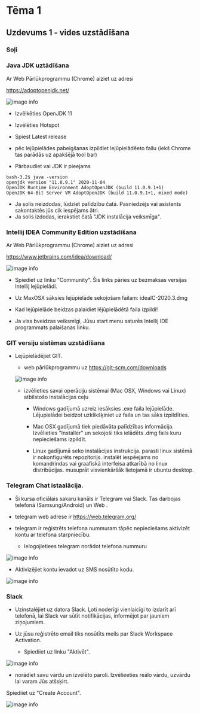 # Tēma 1
## Uzdevums 1 - vides uzstādīšana

### Soļi

### Java JDK uztādīšana

Ar Web Pārlūkprogrammu (Chrome) aiziet uz adresi

https://adoptopenjdk.net/

![image info](./images/img001.png)


- Izvēlkēties OpenJDK 11
- Izvēlēties Hotspot
- Spiest Latest release

- pēc lejūpielādes pabeigšanas izpildiet lejūpielādēeto failu (iekš Chrome tas parādās uz apakšējā tool bar)
- Pārbaudiet vai JDK ir pieejams

```shell script
bash-3.2$ java -version
openjdk version "11.0.9.1" 2020-11-04
OpenJDK Runtime Environment AdoptOpenJDK (build 11.0.9.1+1)
OpenJDK 64-Bit Server VM AdoptOpenJDK (build 11.0.9.1+1, mixed mode)
```
- Ja solis neizdodas, lūdziet palīdzību čatā. Pasniedzējs vai asistents sakontaktēs jūs cik iespējams ātri.
- Ja solis izdodas, ierakstiet čatā "JDK instalācija veiksmīga".

### Intellij IDEA Community Edition uzstādīšana

Ar Web Pārlūkprogrammu (Chrome) aiziet uz adresi

https://www.jetbrains.com/idea/download/ 

![image info](./images/img002.png)

- Spiediet uz linku "Community". Šis links pāries uz bezmaksas versijas Intellij lejūpielādi.

- Uz MaxOSX sāksies lejūpielāde sekojošam failam: ideaIC-2020.3.dmg

- Kad lejūpielāde beidzas palaidiet lējūpielādētā faila izpildi!

- Ja viss bveidzas veiksmīgi, Jūsu start menu saturēs Intellij IDE programmats palaišanas linku.

### GIT versiju sistēmas uzstādīšana

- Lejūpielādējiet GIT.

    - web pārlūkprogrammu uz https://git-scm.com/downloads
  
     ![image info](./images/img003.png)
    
  - izvēlieties savai operāciju sistēmai (Mac OSX, Windows vai Linux) atbilstošo instalācijas ceļu
  
     - Windows gadījumā uzreiz iesāksies .exe faila lejūpielāde. Lējupielādei beidzot uzklikšķiniet uz faila un tas sāks izpildīties.
  
     - Mac OSX gadījumā tiek piedāvāta palīdzības informācija. Izvēlieties "Installer" un sekojoši tiks ielādēts .dmg fails kuru nepieciešams izpildīt.
  
     - Linux gadījumā seko instalācijas instrukcija. parasti linux sistēmā ir nokonfigurēts repozitorijs. instalēt iespēejams no komandrindas vai graafiskā 
       interfeisa atkarībā no linux distribūcijas. musuprāt visvienkāršāk lietojamā ir ubuntu desktop.
  
### Telegram Chat istaalācija.

- Ši kursa oficiālais sakaru kanāls ir Telegram vai Slack. Tas darbojas telefonā (Samsung/Android) un Web .

- telegram web adrese ir https://web.telegram.org/

- telegram ir reģistrēts telefona nummuram  tāpēc nepieciešams aktivizēt kontu ar telefona starpniecību.

   - Ielogojietiees telegram norādot telefona nummuru

![image info](./images/telegram_1.png)

   - Aktivizējiet kontu ievadot uz SMS nosūtīto kodu. 

![image info](./images/telegram_2.png)

### Slack

- Uzinstalējiet uz datora Slack. Ļoti noderīgi vienlaicīgi to izdarīt arī telefonā, lai Slack var sūtīt notifikācijas, informējot par jauniem ziņojumiem.

- Uz jūsu reģistrēto email tiks nosūtīts meils par Slack Workspace Activation.

   - Spiediiet uz linku "Aktivēt".

![image info](./images/slack_01.png)

-   norādiet savu vārdu un izvēlēto paroli. Izvēlieeties reālo vārdu, uzvārdu lai varam Jūs atšsķirt.
    
Spiediiet uz "Create Account".

![image info](./images/slack_02.png)